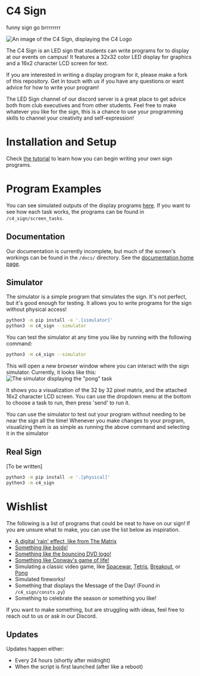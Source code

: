 # C4 Sign
funny sign go brrrrrrrr

![An image of the C4 Sign, displaying the C4 Logo](./docs/images/demo.jpg)

The C4 Sign is an LED sign that students can write programs for to display at our events on campus!
It features a 32x32 color LED display for graphics and a 16x2 character LCD screen for text.

If you are interested in writing a display program for it, please make a fork of this repository.
Get in touch with us if you have any questions or want advice for how to write your program!

The LED Sign channel of our discord server is a great place to get advice both from club executives and from other students.
Feel free to make whatever you like for the sign, this is a chance to use your programming skills to channel your creativity and self-expression!

# Installation and Setup

Check [the tutorial](./docs/tutorial.md) to learn how you can begin writing your own sign programs.

# Program Examples
You can see simulated outputs of the display programs [here](./docs/screen_tasks.md).
If you want to see how each task works, the programs can be found in `/c4_sign/screen_tasks`.

## Documentation
Our documentation is currently incomplete, but much of the screen's workings can be found in the `/docs/` directory.
See the [documentation home page](./docs/index.md).

## Simulator

The simulator is a simple program that simulates the sign. It's not perfect, but it's good enough for testing.
It allows you to write programs for the sign without physical access!

```bash
python3 -m pip install -e '.[simulator]'
python3 -m c4_sign --simulator
```

You can test the simulator at any time you like by running with the following command:
```bash
python3 -m c4_sign --simulator
```
This will open a new browser window where you can interact with the sign simulator. Currently, it looks like this:
![The simulator displaying the "pong" task](./docs/images/simulator.png)

It shows you a visualization of the 32 by 32 pixel matrix, and the attached 16x2 character LCD screen.
You can use the dropdown menu at the bottom to choose a task to run, then press 'send' to run it.

You can use the simulator to test out your program without needing to be near the sign all the time!
Whenever you make changes to your program, visualizing them is as simple as running the above command and selecting it in the simulator

## Real Sign

[To be written]

```bash
python3 -m pip install -e '.[physical]'
python3 -m c4_sign
```

# Wishlist
The following is a list of programs that could be neat to have on our sign!
If you are unsure what to make, you can use the list below as inspiration.

* [A digital 'rain' effect, like from The Matrix](https://www.youtube.com/watch?v=MUVo20q6tx8)
* [Something like boids!](https://www.youtube.com/watch?v=bqtqltqcQhw)
* [Something like the bouncing DVD logo!](https://www.youtube.com/watch?v=QOtuX0jL85Y)
* [Something like Conway's game of life!](https://www.youtube.com/watch?v=C2vgICfQawE)
* Simulating a classic video game, like [Spacewar](https://www.youtube.com/watch?v=1EWQYAfuMYw&t=729), [Tetris](https://www.youtube.com/watch?v=O0gAgQQHFcQ), [Breakout](https://www.youtube.com/watch?v=NOGO49j5gCE), or [Pong](https://www.youtube.com/watch?v=fiShX2pTz9A)
* Simulated fireworks!
* Something that displays the Message of the Day! (Found in `/c4_sign/consts.py`)
* Something to celebrate the season or something you like!

If you want to make something, but are struggling with ideas, feel free to reach out to us or ask in our Discord.

## Updates

Updates happen either:
- Every 24 hours (shortly after midnight)
- When the script is first launched (after like a reboot)